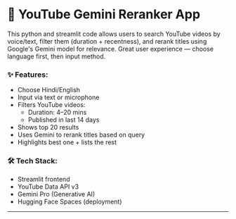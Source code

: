 # 🎥 YouTube Gemini Reranker App

This python and streamlit code allows users to search YouTube videos by voice/text, filter them (duration + recentness), and rerank titles using Google's Gemini model for relevance. Great user experience — choose language first, then input method.

### ✨ Features:
- Choose Hindi/English
- Input via text or microphone
- Filters YouTube videos:
  - Duration: 4–20 mins
  - Published in last 14 days
- Shows top 20 results
- Uses Gemini to rerank titles based on query
- Highlights best one + lists the rest

### 🛠️ Tech Stack:
- Streamlit frontend
- YouTube Data API v3
- Gemini Pro (Generative AI)
- Hugging Face Spaces (deployment)

---

